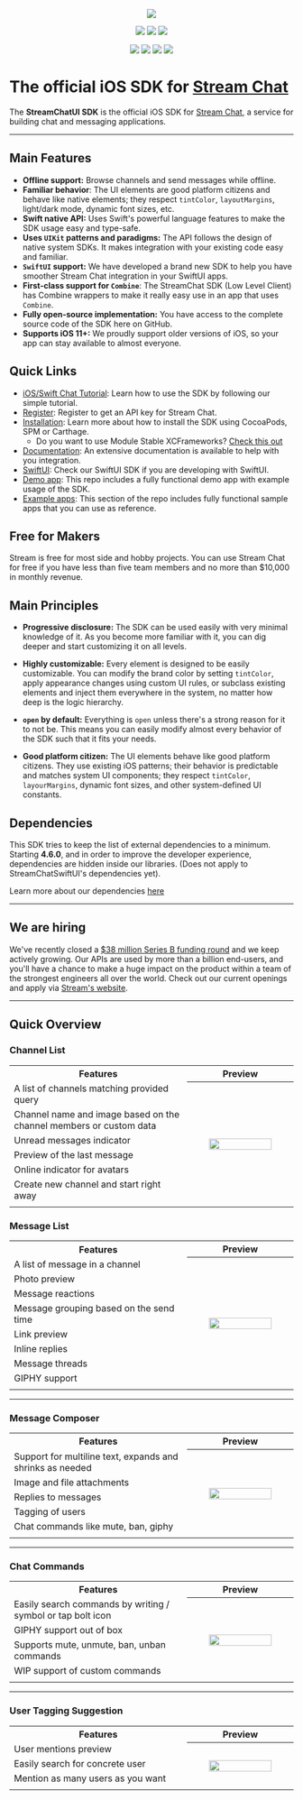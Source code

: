 <p align="center">
  <img src="ReadmeAssets/iOS_Chat_Messaging.png"/>
</p>

<p align="center">
  <a href="https://cocoapods.org/pods/StreamChatUI"><img src="https://img.shields.io/cocoapods/v/StreamChatUI.svg" /></a>
  <a href="https://github.com/Carthage/Carthage"><img src="https://img.shields.io/badge/Carthage-compatible-4BC51D.svg?style=flat" /></a>
  <a href="https://www.swift.org/package-manager/"><img src="https://img.shields.io/badge/SPM-compatible-green" /></a>
</p>
<p align="center">
  <a href="https://getstream.io/chat/docs/sdk/ios/"><img src="https://img.shields.io/badge/iOS-11%2B-lightblue" /></a>
  <a href="https://swift.org"><img src="https://img.shields.io/badge/Swift-5.2-orange.svg" /></a>
  <a href="https://github.com/GetStream/stream-chat-swift/actions"><img src="https://github.com/GetStream/stream-chat-swift/actions/workflows/smoke-checks.yml/badge.svg" /></a>
  <a href="https://codecov.io/gh/GetStream/stream-chat-swift"><img src="https://codecov.io/gh/GetStream/stream-chat-swift/branch/main/graph/badge.svg" /></a>
</p>

# The official iOS SDK for [Stream Chat](https://getstream.io/chat/sdk/ios/)

The **StreamChatUI SDK**  is the official iOS SDK for [Stream Chat](https://getstream.io/chat/sdk/ios/), a service for building chat and messaging applications.

---

## Main Features

- **Offline support:** Browse channels and send messages while offline.
- **Familiar behavior**: The UI elements are good platform citizens and behave like native elements; they respect `tintColor`, `layoutMargins`, light/dark mode, dynamic font sizes, etc.
- **Swift native API:** Uses Swift's powerful language features to make the SDK usage easy and type-safe.
- **Uses `UIKit` patterns and paradigms:** The API follows the design of native system SDKs. It makes integration with your existing code easy and familiar.
- **`SwiftUI` support:** We have developed a brand new SDK to help you have smoother Stream Chat integration in your SwiftUI apps.
- **First-class support for `Combine`**: The StreamChat SDK (Low Level Client) has Combine wrappers to make it really easy use in an app that uses `Combine`.
- **Fully open-source implementation:** You have access to the complete source code of the SDK here on GitHub.
- **Supports iOS 11+:** We proudly support older versions of iOS, so your app can stay available to almost everyone.

## **Quick Links**

* [iOS/Swift Chat Tutorial](https://getstream.io/tutorials/ios-chat/): Learn how to use the SDK by following our simple tutorial.
* [Register](https://getstream.io/chat/trial/): Register to get an API key for Stream Chat.
* [Installation](https://getstream.io/chat/docs/sdk/ios/basics/integration): Learn more about how to install the SDK using CocoaPods, SPM or Carthage.
  * Do you want to use Module Stable XCFrameworks? [Check this out](https://getstream.io/chat/docs/sdk/ios/basics/integration#xcframeworks)
* [Documentation](https://getstream.io/chat/docs/sdk/ios/): An extensive documentation is available to help with you integration.
* [SwiftUI](https://github.com/GetStream/stream-chat-swiftui): Check our SwiftUI SDK if you are developing with SwiftUI.
* [Demo app](https://github.com/GetStream/stream-chat-swift/tree/main/DemoApp): This repo includes a fully functional demo app with example usage of the SDK.
* [Example apps](https://github.com/GetStream/stream-chat-swift/tree/main/Examples): This section of the repo includes fully functional sample apps that you can use as reference.

## Free for Makers

Stream is free for most side and hobby projects. You can use Stream Chat for free if you have less than five team members and no more than $10,000 in monthly revenue.

## Main Principles

* **Progressive disclosure:** The SDK can be used easily with very minimal knowledge of it. As you become more familiar with it, you can dig deeper and start customizing it on all levels.

* **Highly customizable:** Every element is designed to be easily customizable. You can modify the brand color by setting `tintColor`, apply appearance changes using custom UI rules, or subclass existing elements and inject them everywhere in the system, no matter how deep is the logic hierarchy.

* **`open` by default:** Everything is `open` unless there's a strong reason for it to not be. This means you can easily modify almost every behavior of the SDK such that it fits your needs.

* **Good platform citizen:** The UI elements behave like good platform citizens. They use existing iOS patterns; their behavior is predictable and matches system UI components; they respect `tintColor`, `layourMargins`, dynamic font sizes, and other system-defined UI constants.

## Dependencies

This SDK tries to keep the list of external dependencies to a minimum.
Starting **4.6.0**, and in order to improve the developer experience, dependencies are hidden inside our libraries.
(Does not apply to StreamChatSwiftUI's dependencies yet).

Learn more about our dependencies [here](https://getstream.io/chat/docs/sdk/ios/#dependencies)

---

## We are hiring
We've recently closed a [\$38 million Series B funding round](https://techcrunch.com/2021/03/04/stream-raises-38m-as-its-chat-and-activity-feed-apis-power-communications-for-1b-users/) and we keep actively growing.
Our APIs are used by more than a billion end-users, and you'll have a chance to make a huge impact on the product within a team of the strongest engineers all over the world.
Check out our current openings and apply via [Stream's website](https://getstream.io/team/#jobs).

---

## Quick Overview

### Channel List

<table>
  <tr>
    <th width="50%">Features</th>
    <th width="30%">Preview</th>
  </tr>
  <tr>
    <td> A list of channels matching provided query </td>
    <th rowspan="7"><img src="ReadmeAssets/Channel_List_Bezel.png?raw=true" width="80%" /></th>
  </tr>
   <tr> <td> Channel name and image based on the channel members or custom data</td> </tr>
  <tr> <td> Unread messages indicator </td> </tr>
  <tr> <td> Preview of the last message </td> </tr>
  <tr> <td> Online indicator for avatars </td> </tr>
  <tr> <td> Create new channel and start right away </td> </tr>
  <tr><td> </td> </tr>
  </tr>
</table>

### Message List

<table>
  <tr>
    <th width="50%">Features</th>
    <th width="30%">Preview</th>
  </tr>
  <tr>
    <td> A list of message in a channel </td>
    <th rowspan="9"><img src="ReadmeAssets/Message_List_Bezel.png?raw=true" width="80%" /></th>
  </tr>
  <tr> <td> Photo preview </td> </tr>
  <tr> <td> Message reactions </td> </tr>
  <tr> <td> Message grouping based on the send time </td> </tr>
  <tr> <td> Link preview </td> </tr>
  <tr> <td> Inline replies </td> </tr>
  <tr> <td> Message threads </td> </tr>
  <tr> <td> GIPHY support </td> </tr>
  <tr><td> </td> </tr>
  </tr>
</table>

---

### Message Composer

<table>
  <tr>
    <th width="50%">Features</th>
    <th width="30%">Preview</th>
  </tr>
  <tr>
    <td> Support for multiline text, expands and shrinks as needed </td>
    <th rowspan="6"><img src="ReadmeAssets/Message_Composer_Bezels.png?raw=true" width="80%" /></th>
  </tr>
  <tr> <td> Image and file attachments</td> </tr>
  <tr> <td> Replies to messages </td> </tr>
  <tr> <td> Tagging of users </td> </tr>
  <tr> <td> Chat commands like mute, ban, giphy </td> </tr>
  <tr><td> </td> </tr>
  </tr>
</table>

---

### Chat Commands

<table>
  <tr>
    <th width="50%">Features</th>
    <th width="30%">Preview</th>
  </tr>
  <tr>
    <td> Easily search commands by writing / symbol or tap bolt icon </td>
    <th rowspan="5"><img src="ReadmeAssets/Commands_Bezel.png?raw=true" width="80%" /></th>
  </tr>
  <tr> <td> GIPHY support out of box</td> </tr>
  <tr> <td> Supports mute, unmute, ban, unban commands </td> </tr>
  <tr> <td> WIP support of custom commands </td> </tr>
  <tr><td> </td> </tr>
  </tr>
</table>

---

### User Tagging Suggestion

<table>
  <tr>
    <th width="50%">Features</th>
    <th width="30%">Preview</th>
  </tr>
  <tr>
    <td> User mentions preview </td>
    <th rowspan="4"><img src="ReadmeAssets/Mentions_Bezel.png?raw=true" width="80%" /></th>
  </tr>
  <tr> <td> Easily search for concrete user </td> </tr>
  <tr> <td> Mention as many users as you want </td> </tr>
  <tr><td> </td> </tr>
  </tr>
</table>
